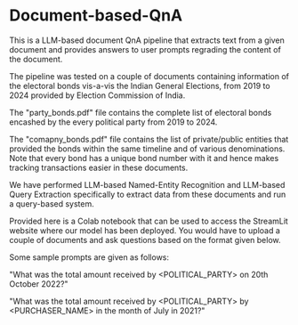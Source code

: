 # Document-based-QnA
This is a LLM-based document QnA pipeline that extracts text from a given document and provides answers to user prompts regrading the content of the document.

The pipeline was tested on a couple of documents containing information of the electoral bonds vis-a-vis the Indian General Elections, from 2019 to 2024 provided by Election Commission of India.

The "party_bonds.pdf" file contains the complete list of electoral bonds encashed by the every political party from 2019 to 2024.

The "comapny_bonds.pdf" file contains the list of private/public entities that provided the bonds within the same timeline and of various denominations. Note that every bond has a unique bond number with it and hence makes tracking transactions easier in these documents.

We have performed LLM-based Named-Entity Recognition and LLM-based Query Extraction specifically to extract data from these documents and run a query-based system.

Provided here is a Colab notebook that can be used to access the StreamLit website where our model has been deployed. You would have to upload a couple of documents and ask questions based on the format given below.

Some sample prompts are given as follows: 

"What was the total amount received by <POLITICAL_PARTY> on 20th October 2022?"

"What was the total amount received by <POLITICAL_PARTY> by <PURCHASER_NAME> in the 
 month of July in 2021?"
